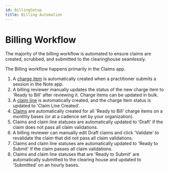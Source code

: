 ```yaml
---
id: BillingSetup
title: Billing Automation
---
```


# Billing Workflow

The majority of the billing workflow is automated to ensure claims are created, scrubbed, and submitted to the clearinghouse seamlessly.

The Billing workflow happens primarily in the Claims app.

1. A [charge item](../Billing/ChargePeriods.md) is automatically created when a practitioner submits a session in the Note app. 
2. A billing reviewer manually updates the status of the new charge item to 'Ready to Bill' after reviewing it. Charge items can be updated in bulk.
3. A [claim line](../Billing/ClaimItems.md) is automatically created, and the charge item status is updated to 'Claim Line Created'. 
4. [Claims](../Billing/Claims.md) are automatically created for all 'Ready to Bill' charge items on a monthly bases (or at a cadence set by your organization).
5. Claims and claim line statuses are automatically updated to 'Draft' if the claim does not pass all claim validations.
6. A billing reviewer can manually edit Draft claims and click 'Validate' to revalidate the claim that did not pass all claim validations.
7. Claims and claim line statuses are automatically updated to 'Ready to Submit' if the claim passes all claim validations. 
8. Claims and claim line statuses that are 'Ready to Submit' are automatically submitted to the clearing house and updated to 'Submitted' on an hourly bases.

